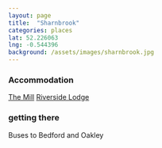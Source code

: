 ```yaml
---
layout: page
title:  "Sharnbrook"
categories: places
lat: 52.226063
lng: -0.544396
background: /assets/images/sharnbrook.jpg
---
```


### Accommodation
[The Mill](https://www.themillsharnbrook.co.uk/)
[Riverside Lodge](https://www.riversidelodgebedford.co.uk/)

### getting there
Buses to Bedford and Oakley